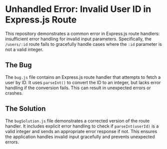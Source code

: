 # Unhandled Error: Invalid User ID in Express.js Route

This repository demonstrates a common error in Express.js route handlers: insufficient error handling for invalid input parameters.  Specifically, the `/users/:id` route fails to gracefully handle cases where the `:id` parameter is not a valid integer.

## The Bug
The `bug.js` file contains an Express.js route handler that attempts to fetch a user by ID.  It uses `parseInt()` to convert the ID to an integer, but lacks error handling if the conversion fails.  This can result in unexpected errors or crashes.

## The Solution
The `bugSolution.js` file demonstrates a corrected version of the route handler.  It includes explicit error handling to check if `parseInt(userId)` is a valid integer and sends an appropriate error response if not.  This ensures the application handles invalid input gracefully and prevents unexpected errors.